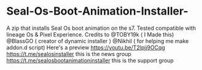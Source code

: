 # Seal-Os-Boot-Animation-Installer-
A zip that installs Seal Os boot animation on the s7.
Tested compatible with lineage Os & Pixel Experience.
Credits to
@TOBY19k ( I Made this)
@BlassGO ( creator of dynamic installer )
@Nikhil ( for helping me make addon.d script)
Here's a preview https://youtu.be/T2lpjj9OCqg
https://t.me/sealosinstaller this is the news group 
https://t.me/sealosbootanimationinstaller this is the support group
